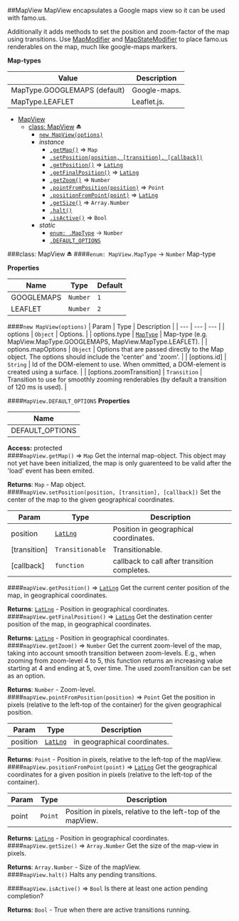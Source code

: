 <a name="module_MapView"></a>
##MapView
MapView encapsulates a Google maps view so it can be used with famo.us.

Additionally it adds methods to set the position and zoom-factor of the map using transitions.
Use [MapModifier](MapModifier) and [MapStateModifier](MapStateModifier) to place famo.us renderables on the map, much like google-maps markers.

**Map-types**

|Value|Description|
|---|---|
|MapType.GOOGLEMAPS (default)|Google-maps.|
|MapType.LEAFLET|Leaflet.js.|


* [MapView](#module_MapView)
  * [class: MapView](#exp_module_MapView--MapView) ⏏
    * [`new MapView(options)`](#new_module_MapView--MapView_new)
    * _instance_
      * [`.getMap()`](#module_MapView--MapView#getMap) ⇒ <code>Map</code>
      * [`.setPosition(position, [transition], [callback])`](#module_MapView--MapView#setPosition)
      * [`.getPosition()`](#module_MapView--MapView#getPosition) ⇒ <code>[LatLng](https://developers.google.com/maps/documentation/javascript/reference#LatLng)</code>
      * [`.getFinalPosition()`](#module_MapView--MapView#getFinalPosition) ⇒ <code>[LatLng](https://developers.google.com/maps/documentation/javascript/reference#LatLng)</code>
      * [`.getZoom()`](#module_MapView--MapView#getZoom) ⇒ <code>Number</code>
      * [`.pointFromPosition(position)`](#module_MapView--MapView#pointFromPosition) ⇒ <code>Point</code>
      * [`.positionFromPoint(point)`](#module_MapView--MapView#positionFromPoint) ⇒ <code>[LatLng](https://developers.google.com/maps/documentation/javascript/reference#LatLng)</code>
      * [`.getSize()`](#module_MapView--MapView#getSize) ⇒ <code>Array.Number</code>
      * [`.halt()`](#module_MapView--MapView#halt)
      * [`.isActive()`](#module_MapView--MapView#isActive) ⇒ <code>Bool</code>
    * _static_
      * [`enum: .MapType`](#module_MapView--MapView.MapType) → <code>Number</code>
      * [`.DEFAULT_OPTIONS`](#module_MapView--MapView.DEFAULT_OPTIONS)

<a name="exp_module_MapView--MapView"></a>
###class: MapView ⏏
<a name="module_MapView--MapView.MapType"></a>
####`enum: MapView.MapType` → <code>Number</code>
Map-type

**Properties**

| Name | Type | Default |
| --- | --- | --- |
| GOOGLEMAPS | <code>Number</code> | `1` | 
| LEAFLET | <code>Number</code> | `2` | 

<a name="new_module_MapView--MapView_new"></a>
####`new MapView(options)`
| Param | Type | Description |
| --- | --- | --- |
| options | <code>Object</code> | Options. |
| options.type | <code>[MapType](#module_MapView--MapView.MapType)</code> | Map-type (e.g. MapView.MapType.GOOGLEMAPS, MapView.MapType.LEAFLET). |
| options.mapOptions | <code>Object</code> | Options that are passed directly to the Map object. The options should include the 'center' and 'zoom'. |
| [options.id] | <code>String</code> | Id of the DOM-element to use. When ommitted, a DOM-element is created using a surface. |
| [options.zoomTransition] | <code>Transition</code> | Transition to use for smoothly zooming renderables (by default a transition of 120 ms is used). |

<a name="module_MapView--MapView.DEFAULT_OPTIONS"></a>
####`MapView.DEFAULT_OPTIONS`
**Properties**

| Name |
| --- |
| DEFAULT_OPTIONS | 

**Access:** protected  
<a name="module_MapView--MapView#getMap"></a>
####`mapView.getMap()` ⇒ <code>Map</code>
Get the internal map-object. This object may not yet have been initialized, the map is only
guarenteed to be valid after the 'load' event has been emited.

**Returns**: <code>Map</code> - Map object.  
<a name="module_MapView--MapView#setPosition"></a>
####`mapView.setPosition(position, [transition], [callback])`
Set the center of the map to the given geographical coordinates.

| Param | Type | Description |
| --- | --- | --- |
| position | <code>[LatLng](https://developers.google.com/maps/documentation/javascript/reference#LatLng)</code> | Position in geographical coordinates. |
| [transition] | <code>Transitionable</code> | Transitionable. |
| [callback] | <code>function</code> | callback to call after transition completes. |

<a name="module_MapView--MapView#getPosition"></a>
####`mapView.getPosition()` ⇒ <code>[LatLng](https://developers.google.com/maps/documentation/javascript/reference#LatLng)</code>
Get the current center position of the map, in geographical coordinates.

**Returns**: <code>[LatLng](https://developers.google.com/maps/documentation/javascript/reference#LatLng)</code> - Position in geographical coordinates.  
<a name="module_MapView--MapView#getFinalPosition"></a>
####`mapView.getFinalPosition()` ⇒ <code>[LatLng](https://developers.google.com/maps/documentation/javascript/reference#LatLng)</code>
Get the destination center position of the map, in geographical coordinates.

**Returns**: <code>[LatLng](https://developers.google.com/maps/documentation/javascript/reference#LatLng)</code> - Position in geographical coordinates.  
<a name="module_MapView--MapView#getZoom"></a>
####`mapView.getZoom()` ⇒ <code>Number</code>
Get the current zoom-level of the map, taking into account smooth transition between zoom-levels.
E.g., when zooming from zoom-level 4 to 5, this function returns an increasing value starting at 4 and ending
at 5, over time. The used zoomTransition can be set as an option.

**Returns**: <code>Number</code> - Zoom-level.  
<a name="module_MapView--MapView#pointFromPosition"></a>
####`mapView.pointFromPosition(position)` ⇒ <code>Point</code>
Get the position in pixels (relative to the left-top of the container) for the given geographical position.

| Param | Type | Description |
| --- | --- | --- |
| position | <code>[LatLng](https://developers.google.com/maps/documentation/javascript/reference#LatLng)</code> | in geographical coordinates. |

**Returns**: <code>Point</code> - Position in pixels, relative to the left-top of the mapView.  
<a name="module_MapView--MapView#positionFromPoint"></a>
####`mapView.positionFromPoint(point)` ⇒ <code>[LatLng](https://developers.google.com/maps/documentation/javascript/reference#LatLng)</code>
Get the geographical coordinates for a given position in pixels (relative to the left-top of the container).

| Param | Type | Description |
| --- | --- | --- |
| point | <code>Point</code> | Position in pixels, relative to the left-top of the mapView. |

**Returns**: <code>[LatLng](https://developers.google.com/maps/documentation/javascript/reference#LatLng)</code> - Position in geographical coordinates.  
<a name="module_MapView--MapView#getSize"></a>
####`mapView.getSize()` ⇒ <code>Array.Number</code>
Get the size of the map-view in pixels.

**Returns**: <code>Array.Number</code> - Size of the mapView.  
<a name="module_MapView--MapView#halt"></a>
####`mapView.halt()`
Halts any pending transitions.

<a name="module_MapView--MapView#isActive"></a>
####`mapView.isActive()` ⇒ <code>Bool</code>
Is there at least one action pending completion?

**Returns**: <code>Bool</code> - True when there are active transitions running.  
